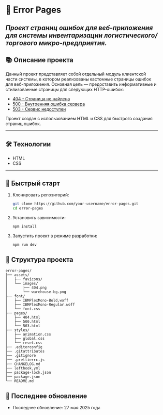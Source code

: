 # 🦕 Error Pages

## _Проект страниц ошибок для веб-приложения для системы инвентаризации логистического/торгового микро-предприятия._

## 📚 Описание проекта

Данный проект представляет собой отдельный модуль клиентской части системы, в котором реализованы кастомные страницы ошибок для веб-приложения. Основная цель — предоставить информативные и стилизованные страницы для следующих HTTP-ошибок:

- [404 - Страница не найдена](http://localhost:5500/src/pages/404.html)
- [500 - Внутренняя ошибка сервера](http://localhost:5500/src/pages/500.html)
- [503 - Сервис недоступен](http://localhost:5500/src/pages/503.html)

Проект создан с использованием HTML и CSS для быстрого создания страниц ошибок.

---

## 🛠 Технологии

- HTML
- CSS

---

## 🚀 Быстрый старт

1. Клонировать репозиторий:

   ```bash
   git clone https://github.com/your-username/error-pages.git
   cd error-pages
   ```

2. Установить зависимости:

   ```bash
   npm install

   ```

3. Запустить проект в режиме разработки:

   ```bash
   npm run dev
   ```

## 📂 Структура проекта

```pqsql
error-pages/
├── assets/
│   ├── favicons/
│   └── images/
│       ├── 404.png
│       └── warehouse-bg.png
├── font/
│   ├── IBMPlexMono-Bold.woff
│   ├── IBMPlexMono-Regular.woff
│   └── font.css
├── pages/
│   ├── 404.html
│   ├── 500.html
│   └── 503.html
├── styles/
│   ├── animation.css
│   ├── global.css
│   └── reset.css
├── .editorconfig
├── .gitattributes
├── .gitignore
├── .prettierrc.js
├── CHANGELOG.md
├── lefthook.yml
├── package-lock.json
├── package.json
└── README.md
```

## 📜 Последнее обновление

- Последнее обновление: 27 мая 2025 года
